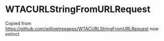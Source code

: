 # WTACURLStringFromURLRequest
Copied from https://github.com/willowtreeapps/WTACURLStringFromURLRequest now extinct

